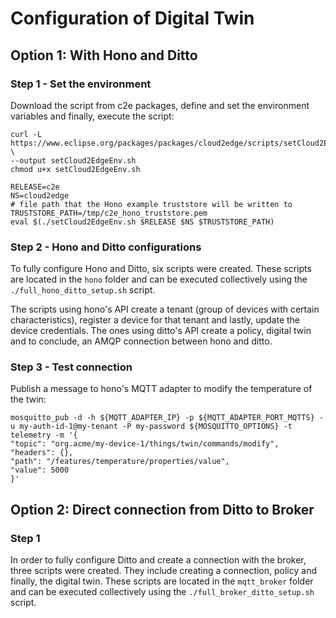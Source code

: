 # Configuration of Digital Twin
## Option 1: With Hono and Ditto

### Step 1 - Set the environment
Download the script from c2e packages, define and set the environment variables and finally, execute the script:

    curl -L https://www.eclipse.org/packages/packages/cloud2edge/scripts/setCloud2EdgeEnv.sh \
    --output setCloud2EdgeEnv.sh
    chmod u+x setCloud2EdgeEnv.sh

    RELEASE=c2e
    NS=cloud2edge
    # file path that the Hono example truststore will be written to
    TRUSTSTORE_PATH=/tmp/c2e_hono_truststore.pem
    eval $(./setCloud2EdgeEnv.sh $RELEASE $NS $TRUSTSTORE_PATH)


### Step 2 - Hono and Ditto configurations
To fully configure Hono and Ditto, six scripts were created. These scripts are located in the `hono` folder and can be executed collectively using the `./full_hono_ditto_setup.sh` script.

The scripts using hono's API create a tenant (group of devices with certain characteristics), register a device for that tenant and lastly, update the device credentials. The ones using ditto's API create a policy, digital twin and to conclude, an AMQP connection between hono and ditto.

### Step 3 - Test connection

Publish a message to hono's MQTT adapter to modify the temperature of the twin:

    mosquitto_pub -d -h ${MQTT_ADAPTER_IP} -p ${MQTT_ADAPTER_PORT_MQTTS} -u my-auth-id-1@my-tenant -P my-password ${MOSQUITTO_OPTIONS} -t telemetry -m '{
    "topic": "org.acme/my-device-1/things/twin/commands/modify",
    "headers": {},
    "path": "/features/temperature/properties/value",
    "value": 5000
    }'

## Option 2: Direct connection from Ditto to Broker

### Step 1
In order to fully configure Ditto and create a connection with the broker, three scripts were created. They include creating a connection, policy and finally, the digital twin. These scripts are located in the `mqtt_broker` folder and can be executed collectively using the `./full_broker_ditto_setup.sh` script.


